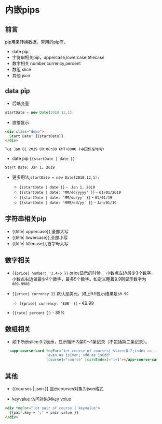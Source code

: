 # 内嵌pips


## 前言

pip用来转换数据，常用的pip有。


* date pip 
* 字符串相关pip，uppercase,lowercase,titlecase
* 数字相关 number,currency,percent
* 数组 slice
* 其他 json 


## data pip 

* 后端变量  

```typescript
startDate = new Date(2018,12,1);
```

* 直接显示

```html
<div class="demo">
  Start Date: {{startDate}}
</div>
```

```html
Tue Jan 01 2019 00:00:00 GMT+0800 (中国标准时间)
```

*  date pip ``{{startDate | date }}``

```html
Start Date: Jan 1, 2019

```

* 更多用法,``startDate = new Date(2018,12,1);``

  * ``{{startDate | date }}`` - `` Jan 1, 2019``
  * ``{{startDate | date: 'MM/dd/yyyy' }}`` - ``01/01/2019``
  * ``{{startDate | date: 'MM/dd/yy' }}`` - ``01/01/19``
  * ``{{startDate | date: 'MMM/dd/yy' }}`` - ``Jan/01/19``
  
## 字符串相关pip 

* {{title| uppercase}},全部大写
* {{title| lowercase}},全部小写
* {{title| titlecase}},首字母大写

## 数字相关


* ``{{price| number: '3.4-5'}}`` price显示的时候 ，小数点左边最少3个数字，小数点右边做最少4个数字，最多5个数字。如定义睡着9.9则显示数字为``009.9900``

* ``{{price| currency }}`` 默认是美元，如上9.9显示结果是``$9.99``
  * ``{{price| currency: 'EUR' }}``  - €9.99
  
*  ``{{rate| percent }}``    - 85%



## 数组相关

* 如下所示slice:0:2表示，显示循环内第0～1条记录（不包括第二条记录）。

```html
  <app-course-card *ngFor="let course of courses| slice:0:2;index as i; first as isFirst; last as isLast;
                    even as isEven; odd as isOdd"
                   [course]="course" [cardIndex]="i+1"></app-course-card>
```


## 其他


* {{courses | json }}  显示courses对象为json格式

* keyvalue 访问对象对key volue 

```html
<div *ngFor="let pair of course | keyvalue">
  {{pair.key + ':' + pair.value }}
</div>
```
